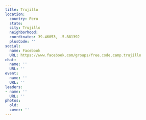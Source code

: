 ```yaml
---
title: Trujillo
location:
  country: Peru
  state: 
  city: Trujillo
  neighborhood: 
  coordinates: 39.46053, -5.881392
  plusCode: ''
social:
  name: Facebook
  URL: https://www.facebook.com/groups/free.code.camp.trujillo
chat:
  name: ''
  URL: ''
event:
  name: ''
  URL: ''
leaders:
- name: ''
  URL: ''
photos:
  old: 
  cover: ''
---
```

